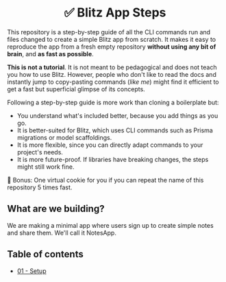<h1 style="text-align: center">✅ Blitz App Steps</h1>

This repository is a step-by-step guide of all the CLI commands run and files changed to create a simple Blitz app from scratch. It makes it easy to reproduce the app from a fresh empty repository **without using any bit of brain**, and **as fast as possible**.

**This is not a tutorial**. It is not meant to be pedagogical and does not teach you how to use Blitz. However, people who don't like to read the docs and instantly jump to copy-pasting commands (_like me_) might find it efficient to get a fast but superficial glimpse of its concepts.

Following a step-by-step guide is more work than cloning a boilerplate but:

- You understand what's included better, because you add things as you go.
- It is better-suited for Blitz, which uses CLI commands such as Prisma migrations or model scaffoldings.
- It is more flexible, since you can directly adapt commands to your project's needs.
- It is more future-proof. If libraries have breaking changes, the steps might still work fine.

🍪 Bonus: One virtual cookie for you if you can repeat the name of this repository 5 times fast.

## What are we building?

We are making a minimal app where users sign up to create simple notes and share them. We'll call it NotesApp.

## Table of contents

- [01 - Setup](/01-setup)
